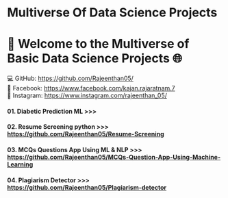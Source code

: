 
# Multiverse Of Data Science Projects
# 🚀 Welcome to the Multiverse of Basic Data Science Projects 🌐


💻 GitHub: https://github.com/Rajeenthan05/ <br> 
📘 Facebook: https://www.facebook.com/kajan.rajaratnam.7 <br>
📸 Instagram: https://www.instagram.com/rajeenthan_05/ <br>

#### 01. Diabetic Prediction ML >>> 
#### 02. Resume Screening python >>> https://github.com/Rajeenthan05/Resume-Screening
#### 03. MCQs Questions App Using ML & NLP >>> https://github.com/Rajeenthan05/MCQs-Question-App-Using-Machine-Learning
#### 04. Plagiarism Detector >>> https://github.com/Rajeenthan05/Plagiarism-detector

